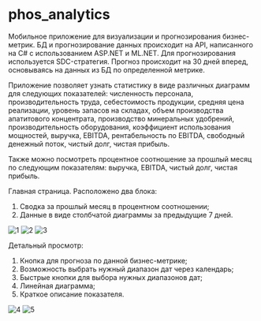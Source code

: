 # phos_analytics

Мобильное приложение для визуализации и прогнозирования бизнес-метрик. БД и прогнозирование данных происходит на API, написанного на C# с использованием ASP.NET и ML.NET. Для прогнозирования используется SDC-стратегия. Прогноз происходит на 30 дней вперед, основываясь на данных из БД по определенной метрике.

Приложение позволяет узнать статистику в виде различных диаграмм для следующих показателей: численность персонала, производительность труда, себестоимость продукции, средняя цена реализации, уровень запасов на складах, объем производства апатитового концентрата, производство минеральных удобрений, производительность оборудования, коэффициент использования мощностей, выручка, EBITDA, рентабельность по EBITDA, свободный денежный поток, чистый долг, чистая прибыль.

Также можно посмотреть процентное соотношение за прошлый месяц по следующим показателям: выручка, EBITDA, чистый долг, чистая прибыль.

Главная страница. Расположено два блока:
  1. Сводка за прошлый месяц в процентном соотношении;
  2. Данные в виде столбчатой диаграммы за предыдущие 7 дней.

  ![1](https://github.com/user-attachments/assets/0fd8206c-a4ee-4ad0-8a7d-18c7c6d0eb26)
  ![2](https://github.com/user-attachments/assets/e58a507e-cd06-4c04-90a2-f229930eef3b)
  ![3](https://github.com/user-attachments/assets/8083615a-05d0-4843-9c6b-7db6f344aa0f)
    
Детальный просмотр:
  1. Кнопка для прогноза по данной бизнес-метрике;
  2. Возможность выбрать нужный диапазон дат через календарь;
  3. Быстрые кнопки для выбора нужных диапазонов дат;
  4. Линейная диаграмма;
  5. Краткое описание показателя.

  ![4](https://github.com/user-attachments/assets/e3d5bcd7-da79-429a-8f4c-85fdcc219544)
  ![5](https://github.com/user-attachments/assets/f6ecd170-8c1b-4044-982c-770e3bfa6ad9)

